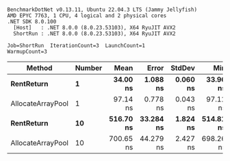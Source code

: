 ```

BenchmarkDotNet v0.13.11, Ubuntu 22.04.3 LTS (Jammy Jellyfish)
AMD EPYC 7763, 1 CPU, 4 logical and 2 physical cores
.NET SDK 8.0.100
  [Host]   : .NET 8.0.0 (8.0.23.53103), X64 RyuJIT AVX2
  ShortRun : .NET 8.0.0 (8.0.23.53103), X64 RyuJIT AVX2

Job=ShortRun  IterationCount=3  LaunchCount=1  
WarmupCount=3  

```
| Method            | Number | Mean      | Error     | StdDev   | Min       | Max       | Allocated |
|------------------ |------- |----------:|----------:|---------:|----------:|----------:|----------:|
| **RentReturn**        | **1**      |  **34.00 ns** |  **1.088 ns** | **0.060 ns** |  **33.96 ns** |  **34.07 ns** |         **-** |
| AllocateArrayPool | 1      |  97.14 ns |  0.778 ns | 0.043 ns |  97.11 ns |  97.19 ns |         - |
| **RentReturn**        | **10**     | **516.70 ns** | **33.284 ns** | **1.824 ns** | **514.81 ns** | **518.46 ns** |         **-** |
| AllocateArrayPool | 10     | 700.65 ns | 44.279 ns | 2.427 ns | 698.26 ns | 703.11 ns |         - |

